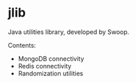 jlib
====

Java utilities library, developed by Swoop.

Contents:

* MongoDB connectivity
* Redis connectivity
* Randomization utilities
